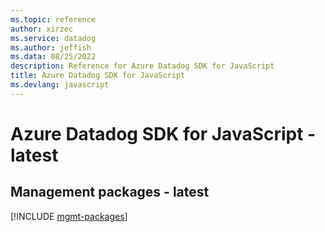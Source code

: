 ```yaml
---
ms.topic: reference
author: xirzec
ms.service: datadog
ms.author: jeffish
ms.data: 08/25/2022
description: Reference for Azure Datadog SDK for JavaScript
title: Azure Datadog SDK for JavaScript
ms.devlang: javascript
---
```

# Azure Datadog SDK for JavaScript - latest

## Management packages - latest
[!INCLUDE [mgmt-packages](datadog-mgmt-index.md)]